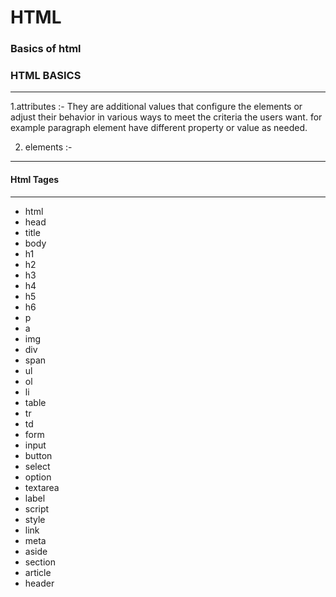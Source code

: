 # HTML
### Basics of html

### HTML BASICS
---
 1.attributes :- They are additional values that configure the elements or adjust their behavior in various ways to meet the criteria the users want.
  for example paragraph element have different property or value as needed.
 
 
 2. elements :-

---
#### Html Tages
---
- html
- head
- title
- body
- h1
- h2
- h3
- h4
- h5
- h6
- p
- a
- img
- div
- span
- ul
- ol
- li
- table
- tr
- td
- form
- input
- button
- select
- option
- textarea
- label
- script
- style
- link
- meta
- aside
- section
- article
- header
